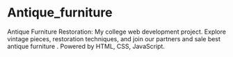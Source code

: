 # Antique_furniture
Antique Furniture Restoration: My college web development project. Explore vintage pieces, restoration techniques, and join our partners and sale best antique furniture . Powered by HTML, CSS, JavaScript.
